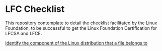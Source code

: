 LFC Checklist
===========================

This repository contemplate to detail the checklist facilitated by the Linux Foundation, to be successful to get the  Linux Foundation Certification for LFCSA and LFCE.

[Identify the component of the Linux
distribution that a file belongs to](https://github.com/jalvarado1381/lfcchecklist/readme.md)
